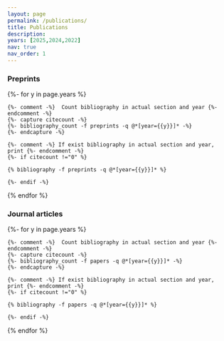 ```yaml
---
layout: page
permalink: /publications/
title: Publications
description:
years: [2025,2024,2022]
nav: true
nav_order: 1
---
```

<!-- _pages/publications.md -->

### Preprints

<div class="publications">

{%- for y in page.years %}

    {%- comment -%}  Count bibliography in actual section and year {%- endcomment -%}
    {%- capture citecount -%}
    {%- bibliography_count -f preprints -q @*[year={{y}}]* -%}
    {%- endcapture -%}

    {%- comment -%} If exist bibliography in actual section and year, print {%- endcomment -%}
    {%- if citecount !="0" %}
    
    {% bibliography -f preprints -q @*[year={{y}}]* %}

    {%- endif -%}
{% endfor %}

</div>

### Journal articles

<div class="publications">

{%- for y in page.years %}

    {%- comment -%}  Count bibliography in actual section and year {%- endcomment -%}
    {%- capture citecount -%}
    {%- bibliography_count -f papers -q @*[year={{y}}]* -%}
    {%- endcapture -%}

    {%- comment -%} If exist bibliography in actual section and year, print {%- endcomment -%}
    {%- if citecount !="0" %}

    {% bibliography -f papers -q @*[year={{y}}]* %}

    {%- endif -%}
{% endfor %}

</div>
